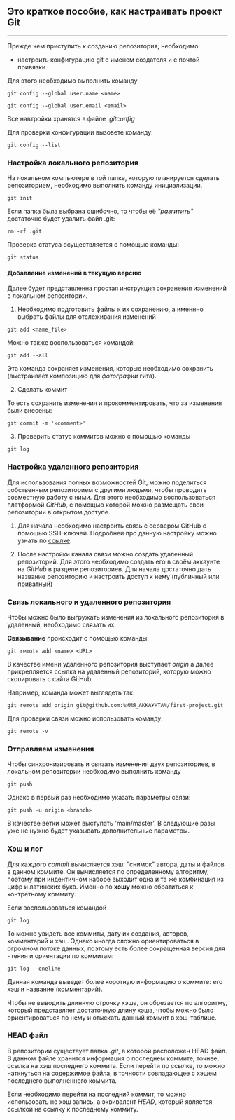 ## Это краткое пособие, как настраивать проект Git
---
Прежде чем приступить к созданию репозитория, необходимо:
* настроить конфигурацию git с именем создателя и с почтой привязки

Для этого необходимо выполнить команду

```
git config --global user.name <name>

git config --global user.email <email>
```

Все навтройки хранятся в файле *.gitconfig*

Для проверки конфигурации вызовете команду:

```
git config --list
```

### Настройка локального репозитория

На локальном компьютере в той папке, которую планируется сделать репозиторием,
необходимо выполнить команду инициализации.

```
git init
```

Если папка была выбрана ошибочно, то чтобы её *"разгитить"* достаточно будет удалить файл .git:


```
rm -rf .git
```

Проверка статуса осуществляется с помощью команды:

```
git status
```

#### Добавление изменений в текущую версию

Далее будет представленна простая инструкция сохранения изменений в локальном репозитории.

1. Необходимо подготовить файлы к их сохранению, а именнно выбрать файлы для отслеживания изменений

```
git add <name_file>
```

Можно также воспользоваться командой:

```
git add --all
```

Эта команда сохраняет изменения, которые необходимо сохранить (выстраивает композицию для *фотографии* гита).

2. Сделать коммит

То есть сохранить изменения и прокомментировать, что за изменения были внесены:

```
git commit -m '<comment>'
```

3. Проверить статус коммитов можно с помощью команды

```
git log
```

### Настройка удаленного репозитория

Для использования полных возможностей Git, можно поделиться собственным репозиторием с другими людьми,
чтобы проводить совместную работу с ними. Для этого необходимо воспользоваться платформой *GitHub*, с
помощью которой можно размещать свои репозитории в открытом доступе.

1. Для начала необходимо настроить связь с сервером GitHub с помощью SSH-ключей. Подробней про данную настройку
можно узнать по [ссылке](https://docs.github.com/ru/authentication/connecting-to-github-with-ssh/generating-a-new-ssh-key-and-adding-it-to-the-ssh-agent).

2. После настройки канала связи можно создать удаленный репозиторий. Для этого необходимо создать его
в своём аккаунте на *GitHub* в разделе репозиториев. Для начала достаточно дать название репозиторию
и настроить доступ к нему (публичный или приватный)

### Связь локального и удаленного репозитория

Чтобы можно было выгружать изменения из локального репозитория в удаленный, необходимо
связать их.

**Связывание** происходит с помощью команды:

```
git remote add <name> <URL>
```

В качестве имени удаленного репозитория выступает *origin* а далее прикрепляется ссылка на удаленный репозиторий, которую можно
скопировать с сайта GitHub.

Например, команда может выглядеть так:

```
git remote add origin git@github.com:%ИМЯ_АККАУНТА%/first-project.git
```

Для проверки связи можно использовать команду:

```
git remote -v
```

### Отправляем изменения

Чтобы синхронизировать и связать изменения двух репозиториев, в локальном репозитории необходимо выполнить команду

```
git push
```

Однако в первый раз необходимо указать параметры связи:

```
git push -u origin <branch>
```

В качестве ветки может выступать 'main/master'. В следующие разы уже не нужно будет указывать дополнительные
параметры.

### Хэш и лог

Для каждого *commit* вычисляется хэш: "снимок" автора, даты и файлов в данном
коммите. Он вычисляется по определенному алгоритму, поэтому при индентичном наборе
выходит одна и та же комбинация из цифр и латинских букв. Именно по **хэшу** можно
обратиться к контретному коммиту.

Если воспользоваться командой

```
git log
```

То можно увидеть все коммиты, дату их создания, авторов, комментарий и хэш.
Однако иногда сложно ориентироваться в огромном потоке данных, поэтому есть более сокращенная версия
для чтения и ориентации по коммитам:

```
git log --oneline
```

Данная команда выведет более коротную информацию о коммите: его хэш и название (комментарий).

Чтобы не выводить длинную строчку хэша, он обрезается по алгоритму, который представляет
достаточную длину хэша, чтобы можно было ориентироваться по нему и отыскать данный коммит в
хэш-таблице.

### HEAD файл

В репозитории существует папка *.git*, в которой расположен HEAD файл. В данном файле
хранится информация о последнем коммите, точнее, ссылка на хэш последнего коммита. Если перейти
по ссылке, то можно наткнуться на содержимое файла, в точности совпадающее с хэшем последнего
выполненного коммита.

Если необходимо перейти на последний коммит, то можно использовать не хэш запись, а эквивалент
*HEAD*, который является ссылкой на ссылку к последнему коммиту.
